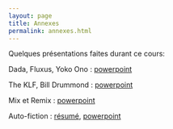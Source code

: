 ```yaml
---
layout: page
title: Annexes
permalink: annexes.html
---
```


Quelques présentations faites durant ce cours:

Dada, Fluxus, Yoko Ono : [powerpoint](https://eduvaud-my.sharepoint.com/:p:/g/personal/pr51kln_eduvaud_ch/EblIIFq6l9ZOgrwx6gFsctMBv6NcdRd0ArhZgwILac20Hg?e=mOG0zv)

The KLF, Bill Drummond : [powerpoint](https://eduvaud-my.sharepoint.com/:p:/g/personal/pr51kln_eduvaud_ch/EYXEYBmyasVLjPIrhphy-UABCmUUVACapTNEkd8WYq43yw?e=6QayTA)

Mix et Remix : [powerpoint](https://eduvaud-my.sharepoint.com/:p:/g/personal/pr51kln_eduvaud_ch/ETsoq4dL1btPvNH-WSItIzcBZuA8Z5ktOF2wHoMmGgJPJA?e=ssI88w)

Auto-fiction : [résumé](https://eduvaud-my.sharepoint.com/:w:/g/personal/pr51kln_eduvaud_ch/ES2SBTCBFQpBvE8eSmhMtIcB0b2zPwGM_3bepS6jRF2ArQ?e=lQjdRe), [powerpoint](https://eduvaud-my.sharepoint.com/:p:/g/personal/pr51kln_eduvaud_ch/ERdAS_ICWu9KmAohXXOJSIwB_Sn7vwKqGAjzGrPOsX7ipQ?e=Obn65c)